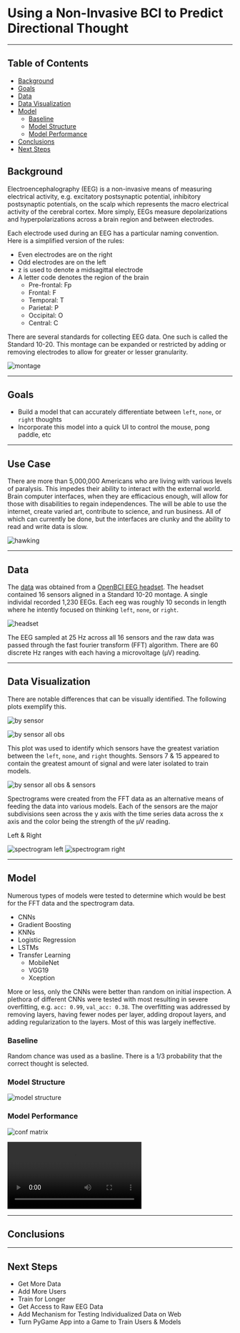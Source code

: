 # Using a Non-Invasive BCI to Predict Directional Thought

---

## Table of Contents

* [Background](#background)
* [Goals](#goals)
* [Data](#data)
* [Data Visualization](#data-visualization)
* [Model](#model)
    * [Baseline](#baseline)
    * [Model Structure](#model-structure)
    * [Model Performance](#model-performance)
* [Conclusions](#conclusions)
* [Next Steps](#next-steps)

## Background

Electroencephalography (EEG) is a non-invasive means of measuring electrical activity, e.g. excitatory postsynaptic potential, inhibitory postsynaptic potentials, on the scalp which represents the macro electrical activity of the cerebral cortex. More simply, EEGs measure depolarizations and hyperpolarizations across a brain region and between electrodes.

Each electrode used during an EEG has a particular naming convention. Here is a simplified version of the rules:

* Even electrodes are on the right
* Odd electrodes are on the left
* z is used to denote a midsagittal electrode
* A letter code denotes the region of the brain
    * Pre-frontal: Fp
    * Frontal: F
    * Temporal: T
    * Parietal: P
    * Occipital: O
    * Central: C

There are several standards for collecting EEG data. One such is called the Standard 10-20. This montage can be expanded or restricted by adding or removing electrodes to allow for greater or lesser granularity.

![montage](img/montage.png)

---

## Goals

* Build a model that can accurately differentiate between `left`, `none`, or `right` thoughts
* Incorporate this model into a quick UI to control the mouse, pong paddle, etc

---

## Use Case

There are more than 5,000,000 Americans who are living with various levels of paralysis. This impedes their ability to interact with the external world. Brain computer interfaces, when they are efficacious enough, will allow for those with disabilities to regain independences. The will be able to use the internet, create varied art, contribute to science, and run business. All of which can currently be done, but the interfaces are clunky and the ability to read and write data is slow.

![hawking](https://www.thefamouspeople.com/profiles/images/stephen-hawking-4.jpg)

---

## Data

The [data](https://hkinsley.com/static/downloads/bci/model_data_v2.7z) was obtained from a [OpenBCI EEG headset](https://shop.openbci.com/collections/frontpage/products/all-in-one-biosensing-r-d-bundle?variant=13043151994952). The headset contained 16 sensors aligned in a Standard 10-20 montage. A single individal recorded 1,230 EEGs. Each eeg was roughly 10 seconds in length where he intently focused on thinking `left`, `none`, or `right`.

![headset](img/open_bci.jpeg)

The EEG sampled at 25 Hz across all 16 sensors and the raw data was passed through the fast fourier transform (FFT) algorithm. There are 60 discrete Hz ranges with each having a microvoltage (µV) reading.

---

## Data Visualization

There are notable differences that can be visually identified. The following plots exemplify this.

![by sensor](img/mean_µv_by_sensor.png)

![by sensor all obs](img/mean_µv_by_sensor_all_observations.png)

This plot was used to identify which sensors have the greatest variation between the `left`, `none`, and `right` thoughts. Sensors 7 & 15 appeared to contain the greatest amount of signal and were later isolated to train models.

![by sensor all obs & sensors](img/mean_µv_by_sensor_all_observations_&_sensors.png)

Spectrograms were created from the FFT data as an alternative means of feeding the data into various models. Each of the sensors are the major subdivisions seen across the y axis with the time series data across the x axis and the color being the strength of the µV reading.

Left & Right

![spectrogram left](img/1573487104.png)
![spectrogram right](img/1573485854.png)

---

## Model

Numerous types of models were tested to determine which would be best for the FFT data and the spectrogram data.

* CNNs
* Gradient Boosting
* KNNs
* Logistic Regression
* LSTMs
* Transfer Learning
    * MobileNet
    * VGG19
    * Xception

More or less, only the CNNs were better than random on initial inspection. A plethora of different CNNs were tested with most resulting in severe overfitting, e.g. `acc: 0.99`, `val_acc: 0.38`. The overfitting was addressed by removing layers, having fewer nodes per layer, adding dropout layers, and adding regularization to the layers. Most of this was largely ineffective.

### Baseline

Random chance was used as a basline. There is a 1/3 probability that the correct thought is selected.

### Model Structure

![model structure](img/model_shape.png)

### Model Performance

![conf matrix](img/conf_matrix.png)

![ui](img/eeg_display.mp4)

---

## Conclusions

---

## Next Steps

* Get More Data
* Add More Users
* Train for Longer
* Get Access to Raw EEG Data
* Add Mechanism for Testing Individualized Data on Web
* Turn PyGame App into a Game to Train Users & Models

